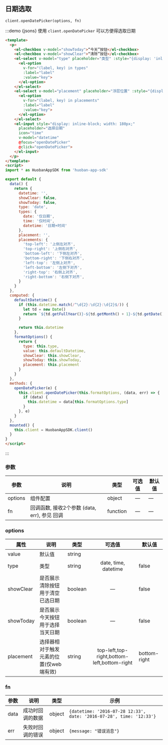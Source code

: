 ## 日期选取
`client.openDatePicker(options, fn)` [<i class="el-icon-document"></i>](https://github.com/huobanteam/app-sdk-js/blob/master/README_CN.md#clientopendatepickeropts-fn "API-openDatePicker")

:::demo {jsons} 使用 `client.openDatePicker` 可以方便得选取日期
```html
<template>
  <p>
    <el-checkbox v-model="showToday">“今天”按钮</el-checkbox>
    <el-checkbox v-model="showClear">“清除”按钮</el-checkbox>
    <el-select v-model="type" placeholder="类型" :style="{display: 'inline-block', width: '130px'}">
      <el-option
        v-for="(label, key) in types"
        :label="label"
        :value="key">
      </el-option>
    </el-select>
    <el-select v-model="placement" placeholder="浮层位置" :style="{display: 'inline-block', width: '120px'}">
      <el-option
        v-for="(label, key) in placements"
        :label="label"
        :value="key">
      </el-option>
    </el-select>
    <el-input style="display: inline-block; width: 180px;"
      placeholder="选择日期"
      icon="time"
      v-model="datetime"
      @focus="openDatePicker"
      @click="openDatePicker">
    </el-input>
  </p>
</template>
<script>
import * as HuobanAppSDK from 'huoban-app-sdk'

export default {
  data() {
    return {
      datetime: '',
      showClear: false,
      showToday: false,
      type: 'date',
      types: {
        date: '仅日期',
        time: '仅时间',
        datetime: '日期+时间'
      },
      placement: '',
      placements: {
        'top-left': '上侧左对齐',
        'top-right': '上侧右对齐',
        'bottom-left': '下侧左对齐',
        'bottom-right': '下侧右对齐',
        'left-top': '左侧上对齐',
        'left-bottom': '左侧下对齐',
        'right-top': '右侧上对齐',
        'right-bottom': '右侧下对齐',
      }
    }
  },
  computed: {
    defaultDatetime() {
      if (this.datetime.match(/^\d{2}:\d{2}:\d{2}$/)) {
        let td = new Date()
        return `${td.getFullYear()}-${td.getMonth() + 1}-${td.getDate()} ${this.datetime}`
      }

      return this.datetime
    },
    formatOptions() {
      return {
        type: this.type,
        value: this.defaultDatetime,
        showClear: this.showClear,
        showToday: this.showToday,
        placement: this.placement
      }
    }
  },
  methods: {
    openDatePicker(e) {
      this.client.openDatePicker(this.formatOptions, (data, err) => {
        if (data) {
          this.datetime = data[this.formatOptions.type]
        }
      }, e)
    }
  },
  mounted() {
    this.client = HuobanAppSDK.client()
  }
}
</script>
```
:::


### 参数
| 参数        | 说明     | 类型      | 可选值       | 默认值   |
|---------- |--------- |---------- |:------------:|--------- |
| options   | 组件配置 | object    |   —         |    —    |
| fn        | 回调函数, 接收2个参数 (data, err), 参见 <router-link to="/component/define#hui-diao">回调</router-link> | function  |   —   |    —    |

### options
| 属性      | 说明     | 类型      | 可选值       | 默认值   |
|---------- |--------- |---------- |:------------:|--------- |
| value     | 默认值   | string    |   |   |
| type      | 类型     | string    | date, time, datetime  |  false  |
| showClear | 是否展示清除按钮用于清空已选日期  | boolean       |  —  | false   |
| showToday | 是否展示今天按钮用于选择当天日期 | boolean      |  —  | false |
| placement | 选择器相对于触发元素的位置(仅web端有效) | string      | top-left,top-right,bottom-left,bottom-right | bottom-right |

### fn
| 参数      | 说明     | 类型      |  示例   |
|---------- |--------- |---------- |-------- |
| data      | 成功时回调的数据     | object   | `{datetime: '2016-07-28 12:33', date: '2016-07-28', time: '12:33'}` |
| err       | 失败时回调的错误     | object   | `{message: "错误消息"}`   |


<script>
export default {
  props: {
    applicationId: Number,
    envData: Object,
    client: Object
  },
  data() {
    return {
      jsons: {},
      datetime: '',
      showClear: false,
      showToday: false,
      type: 'date',
      types: {
        date: '仅日期',
        time: '仅时间',
        datetime: '日期+时间'
      },
      placement: '',
      placements: {
        'top-left': '上侧左对齐',
        'top-right': '上侧右对齐',
        'bottom-left': '下侧左对齐',
        'bottom-right': '下侧右对齐',
        'left-top': '左侧上对齐',
        'left-bottom': '左侧下对齐',
        'right-top': '右侧上对齐',
        'right-bottom': '右侧下对齐',
      }
    }
  },
  computed: {
    defaultDatetime() {
      if (this.datetime.match(/^\d{2}:\d{2}:\d{2}$/)) {
        let td = new Date()
        return `${td.getFullYear()}-${td.getMonth() + 1}-${td.getDate()} ${this.datetime}`
      }

      return this.datetime
    },
    formatOptions() {
      return {
        type: this.type,
        value: this.defaultDatetime,
        showClear: this.showClear,
        showToday: this.showToday,
        placement: this.placement || 'bottom-right'
      }
    }
  },
  watch: {
    showClear(val, oldVal) {
      if (val) {
        this.showToday = true
      }
    },
    showToday(val, oldVal) {
      if (!val) {
        this.showClear = false
      }
    }
  },
  methods: {
    openDatePicker(e) {
      this.$set(this.jsons, '调用参数 options', this.formatOptions)
      this.client.openDatePicker(this.formatOptions, (data, err) => {
        if (data) {
          this.datetime = data[this.formatOptions.type]
          this.$set(this.jsons, '获得数据', data)
        }
      }, e)
    }
  }
}
</script>
